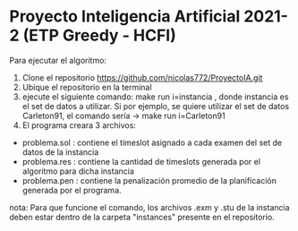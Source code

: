 # Proyecto Inteligencia Artificial 2021-2 (ETP Greedy - HCFI)

Para ejecutar el algoritmo:

1) Clone el repositorio https://github.com/nicolas772/ProyectoIA.git
2) Ubique el repositorio en la terminal
3) ejecute el siguiente comando:  make run i=instancia , donde instancia es el set de datos a utilizar. Si por ejemplo, se quiere utilizar el set de datos Carleton91, el comando sería -> make run i=Carleton91
4) El programa creara 3 archivos:
- problema.sol : contiene el timeslot asignado a cada examen del set de datos de la instancia
- problema.res : contiene la cantidad de timeslots generada por el algoritmo para dicha instancia
- problema.pen : contiene la penalización promedio de la planificación generada por el programa.

nota: Para que funcione el comando, los archivos .exm y .stu de la instancia deben estar dentro de la carpeta "instances" presente en el repositorio.
